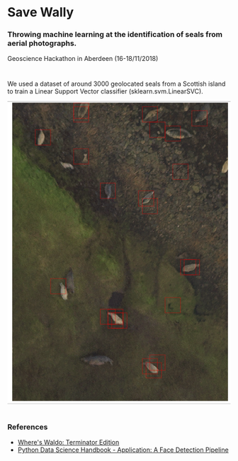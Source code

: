 # Save Wally
### Throwing machine learning at the identification of seals from aerial photographs.
Geoscience Hackathon in Aberdeen (16-18/11/2018)
#
We used a dataset of around 3000 geolocated seals from a Scottish island to train 
a Linear Support Vector classifier (sklearn.svm.LinearSVC).

![](test_image_id.PNG)

#
### References

* [Where's Waldo: Terminator Edition](https://hackernoon.com/wheres-waldo-terminator-edition-8b3bd0805741)
* [Python Data Science Handbook - Application: A Face Detection Pipeline](https://jakevdp.github.io/PythonDataScienceHandbook/05.14-image-features.html)
